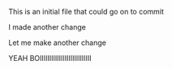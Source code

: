This is an initial file that could go on to commit

I made another change

Let me make another change

YEAH BOIIIIIIIIIIIIIIIIIIIIIIIIIII